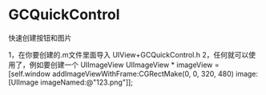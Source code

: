 # GCQuickControl
快速创建按钮和图片

1，在你要创建的.m文件里面导入 UIView+GCQuickControl.h
2，任何就可以使用了，例如要创建一个  UIImageView 
  UIImageView * imageView = [self.window addImageViewWithFrame:CGRectMake(0, 0, 320, 480) image:[UIImage imageNamed:@"123.png"]];

